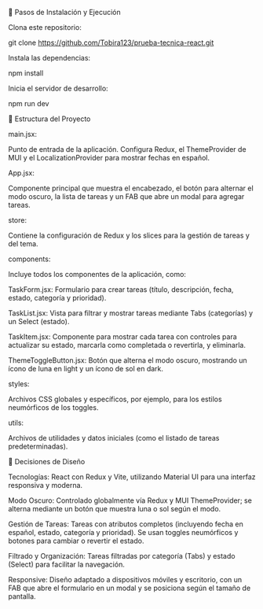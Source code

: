 🔧 Pasos de Instalación y Ejecución

Clona este repositorio:

git clone https://github.com/Tobira123/prueba-tecnica-react.git

Instala las dependencias:

npm install

Inicia el servidor de desarrollo:

npm run dev

📁 Estructura del Proyecto

main.jsx:

Punto de entrada de la aplicación. Configura Redux, el ThemeProvider de MUI y el LocalizationProvider para mostrar fechas en español.

App.jsx:

Componente principal que muestra el encabezado, el botón para alternar el modo oscuro, la lista de tareas y un FAB que abre un modal para agregar tareas.

store:

Contiene la configuración de Redux y los slices para la gestión de tareas y del tema.

components:

Incluye todos los componentes de la aplicación, como:

TaskForm.jsx: Formulario para crear tareas (título, descripción, fecha, estado, categoría y prioridad).

TaskList.jsx: Vista para filtrar y mostrar tareas mediante Tabs (categorías) y un Select (estado).

TaskItem.jsx: Componente para mostrar cada tarea con controles para actualizar su estado, marcarla como completada o revertirla, y eliminarla.

ThemeToggleButton.jsx: Botón que alterna el modo oscuro, mostrando un ícono de luna en light y un ícono de sol en dark.

styles:

Archivos CSS globales y específicos, por ejemplo, para los estilos neumórficos de los toggles.

utils:

Archivos de utilidades y datos iniciales (como el listado de tareas predeterminadas).

📝 Decisiones de Diseño

Tecnologías: React con Redux y Vite, utilizando Material UI para una interfaz responsiva y moderna.

Modo Oscuro: Controlado globalmente vía Redux y MUI ThemeProvider; se alterna mediante un botón que muestra luna o sol según el modo.

Gestión de Tareas: Tareas con atributos completos (incluyendo fecha en español, estado, categoría y prioridad). Se usan toggles neumórficos y botones para cambiar o revertir el estado.

Filtrado y Organización: Tareas filtradas por categoría (Tabs) y estado (Select) para facilitar la navegación.

Responsive: Diseño adaptado a dispositivos móviles y escritorio, con un FAB que abre el formulario en un modal y se posiciona según el tamaño de pantalla.